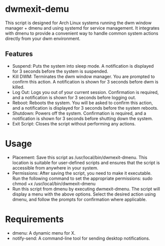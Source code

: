 # dwmexit-demu
This script is designed for Arch Linux systems running the dwm window manager + dmenu and using systemd for service management. It integrates with dmenu to provide a convenient way to handle common system actions directly from your dwm environment.

## Features

- Suspend: Puts the system into sleep mode. A notification is displayed for 3 seconds before the system is suspended.
- Kill DWM: Terminates the dwm window manager. You are prompted to confirm this action. A notification is shown for 3 seconds before dwm is killed.
- Log Out: Logs you out of your current session. Confirmation is required, and a notification is shown for 3 seconds before logging out.
- Reboot: Reboots the system. You will be asked to confirm this action, and a notification is displayed for 3 seconds before the system reboots.
- Shutdown: Powers off the system. Confirmation is required, and a notification is shown for 3 seconds before shutting down the system.
- Exit Script: Closes the script without performing any actions.

# Usage

- Placement: Save this script as /usr/local/bin/dwmexit-dmenu. This location is suitable for user-defined scripts and ensures that the script is accessible from anywhere in your system.
- Permissions: After saving the script, you need to make it executable. Run the following command to set the appropriate permissions: sudo chmod +x /usr/local/bin/dwmexit-dmenu
- Run this script from dmenu by executing dwmexit-dmenu. The script will display a menu with the above options.
Select the desired action using dmenu, and follow the prompts for confirmation where applicable.

# Requirements

- dmenu: A dynamic menu for X.
- notify-send: A command-line tool for sending desktop notifications.
